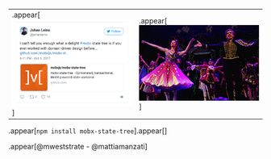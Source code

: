 

<table><tr><td>
.appear[
    <img src="img/quote.png" width="400"/>
]
</td><td>
.appear[
<img src="img/giphy.gif.1" width="400"/>
]
</td></tr></table>

.appear[`npm install mobx-state-tree`].appear[<i class="em em-star2"></i>]

.appear[@mweststrate - @mattiamanzati]
